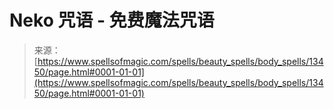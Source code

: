 <!--yml

category: 未分类

date: 2024-06-12 18:51:55

-->

# Neko 咒语 - 免费魔法咒语

> 来源：[https://www.spellsofmagic.com/spells/beauty_spells/body_spells/13450/page.html#0001-01-01](https://www.spellsofmagic.com/spells/beauty_spells/body_spells/13450/page.html#0001-01-01)
